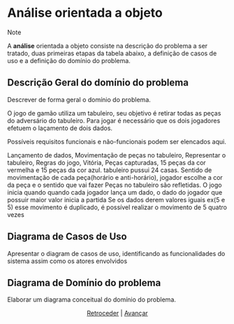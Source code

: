 # Análise orientada a objeto
> [!NOTE]
> <p>A <strong>análise</strong> orientada a objeto consiste na descrição do problema a ser tratado, duas primeiras etapas da tabela abaixo, a definição de casos de uso e a definição do domínio do problema.</p>


## Descrição Geral do domínio do problema

Descrever de forma geral o domínio do problema.

O jogo de gamão utiliza um tabuleiro, seu objetivo é retirar todas as peças do adversário do tabuleiro.
Para jogar é necessário que os dois jogadores efetuem o laçamento de dois dados.

Possíveis requisitos funcionais e não-funcionais podem ser elencados aqui.

Lançamento de dados, Movimentação de peças no tabuleiro, Representar o tabuleiro, Regras do jogo, Vitória,
Peças capturadas, 15 peças da cor vermelha e 15 peças da cor azul.
tabuleiro pussui 24 casas.
Sentido de movimentação de cada peça(horário e anti-horário), jogador escolhe a cor da peça e o sentido que vai fazer
Peças no tabuleiro são refletidas.
O jogo inicia quando quando cada jogador lança um dado, o dado do jogador que possuir maior valor inicia a partida
Se os dados derem valores iguais ex(5 e 5) esse movimento é duplicado, é possível realizar o movimento de 5 quatro vezes

## Diagrama de Casos de Uso

Apresentar o diagram de casos de uso, identificando as funcionalidades do sistema assim como os atores envolvidos
 
## Diagrama de Domínio do problema

Elaborar um diagrama conceitual do domínio do problema.


<div align="center">

[Retroceder](README.md) | [Avançar](projeto.md)

</div>
